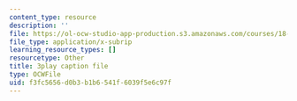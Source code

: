 ```yaml
---
content_type: resource
description: ''
file: https://ol-ocw-studio-app-production.s3.amazonaws.com/courses/18-06sc-linear-algebra-fall-2011/f3fc5656d0b3b1b6541f6039f5e6c97f_6-wh6yvk6uc.srt
file_type: application/x-subrip
learning_resource_types: []
resourcetype: Other
title: 3play caption file
type: OCWFile
uid: f3fc5656-d0b3-b1b6-541f-6039f5e6c97f
---
```

